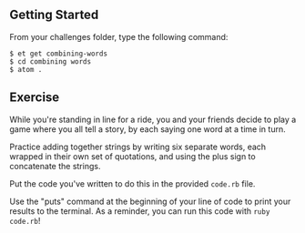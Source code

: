 ## Getting Started

From your challenges folder, type the following command:

```
$ et get combining-words
$ cd combining words
$ atom .
```

## Exercise

While you're standing in line for a ride, you and your friends decide to play a game where you all tell a story, by each saying one word at a time in turn.

Practice adding together strings by writing six separate words, each wrapped in their own set of quotations, and using the plus sign to concatenate the strings.

Put the code you've written to do this in the provided `code.rb` file.

Use the "puts" command at the beginning of your line of code to print your results to the terminal. As a reminder, you can run this code with `ruby code.rb`!
